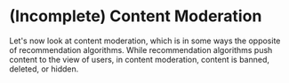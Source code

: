# (Incomplete) Content Moderation

Let's now look at content moderation, which is in some ways the opposite of recommendation algorithms. While recommendation algorithms push content to the view of users, in content moderation, content is banned, deleted, or hidden.

```{tableofcontents}
```
